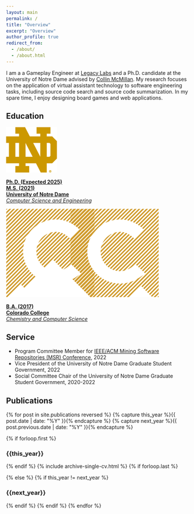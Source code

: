 ```yaml
---
layout: main
permalink: /
title: "Overview"
excerpt: "Overview"
author_profile: true
redirect_from: 
  - /about/
  - /about.html
---
```


I am a a Gameplay Engineer at [Legacy Labs](https://www.legacylabs.io) and a Ph.D. candidate at the University of Notre Dame advised by [Collin McMillan](https://www3.nd.edu/~cmc/). My research focuses on the application of virtual assistant technology to software engineering tasks, including source code search and source code summarization. In my spare time, I enjoy designing board games and web applications.

<!-- ## Research Interests

Words words words -->


## Education
<div class="education__container" >
  <a class=" education__item" href="https://www.nd.edu/">
    <div class=" education__content">
      <div style="flex:.5">
        <img src="/images/logos/ND.png"/>
      </div>
      <div>
        <p>
         <b class="red"> Ph.D. (Expected 2025)</b><br/>
         <b class="red">M.S. (2021) </b><br/>
          <b>University of Notre Dame</b><br/>
          <i>Computer Science and Engineering</i><br/>
        </p>
      </div>
    </div>
  </a>

  <a class=" education__item" href="https://www.coloradocollege.edu/">
    <div class=" education__content">
      <div style="flex:.5">
        <img src="/images/logos/CC.png"/>
      </div>
      <div>
        <p>
          <b class="red">B.A. (2017)</b><br/>
          <b>Colorado College</b><br/>
          <i>Chemistry and Computer Science</i><br/>
        </p>
      </div>
    </div>
  </a>
</div>

  
<!-- ## Technical Skills

* Primary Languages:
  * Python, Javascript
* Other Languages:
  * Java, C, C++, Ruby
* Machine Learning and NLP Tools:
  * Keras, Tensorflow, Scikit-Learn, Gensim, NLTK, Pandas, BeautifulSoup
* Application Development:
  * Ruby on Rails, React, React Native, Flask, Node.js -->


<!--   <ul>{% for post in site.publications reversed%}
    {% include archive-single-cv.html %}
  {% endfor %}</ul> -->

## Service
* Program Committee Member for [IEEE/ACM Mining Software Repositories (MSR) Conference](https://conf.researchr.org/home/msr-2022), 2022
* Vice President of the University of Notre Dame Graduate Student Government, 2022
* Social Committee Chair of the University of Notre Dame Graduate Student Government, 2020-2022 

## Publications
{% for post in site.publications reversed  %}
  {% capture this_year %}{{ post.date | date: "%Y" }}{% endcapture %}
  {% capture next_year %}{{ post.previous.date | date: "%Y" }}{% endcapture %}

  {% if forloop.first %}
  <h3 id="{{this_year}}">{{this_year}}</h3>
  <ul class="publications" style="list-style-type: none; padding-inline-start:0px;">
  {% endif %}
  {% include archive-single-cv.html %}
  {% if forloop.last %}
  </ul>
  {% else %}
  {% if this_year != next_year %}
  </ul>
  <h3 id="{{next_year}}">{{next_year}}</h3>
  <ul style="list-style-type: none; padding-inline-start:0px;">
  {% endif %}
  {% endif %}
{% endfor %}
  
<!-- Talks
======
  <ul>{% for post in site.talks %}
    {% include archive-single-talk-cv.html %}
  {% endfor %}</ul>
  
Teaching
======
  <ul>{% for post in site.teaching %}
    {% include archive-single-cv.html %}
  {% endfor %}</ul> -->
  

